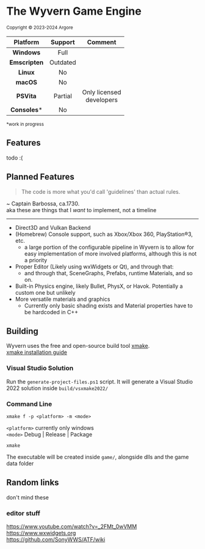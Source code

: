 # The Wyvern Game Engine
<sup>Copyright © 2023-2024 Argore</sup>

| Platform         | Support  | Comment |
| :--------------: | :------: | :-----: |
| **Windows**      | Full     |         |
| **Emscripten**   | Outdated |         |
| **Linux**        | No       |         |
| **macOS**        | No       |         |
| **PSVita**       | Partial  | Only licensed <br> developers |
| **Consoles***    | No       |         |

<sup>*work in progress</sup> 

## Features
todo :(
## Planned Features
> The code is more what you'd call 'guidelines' than actual rules.

~ Captain Barbossa, ca.1730.  
aka these are things that I _want_ to implement, not a timeline

---
* Direct3D and Vulkan Backend
* (Homebrew) Console support, such as Xbox/Xbox 360, PlayStation®3, etc.
  * a large portion of the configurable pipeline in Wyvern is to allow for easy implementation of more involved platforms, although this is not a priority
* Proper Editor (Likely using wxWidgets or Qt), and through that:
  * and through that, SceneGraphs, Prefabs, runtime Materials, and so on.
* Built-in Physics engine, likely Bullet, PhysX, or Havok. Potentially a custom one but unlikely 
* More versatile materials and graphics
  * Currently only basic shading exists and Material properties have to be hardcoded in C++ 

## Building
Wyvern uses the free and open-source build tool [xmake](https://github.com/xmake-io/xmake).  
[xmake installation guide](https://xmake.io/#/guide/installation)  

### Visual Studio Solution
Run the `generate-project-files.ps1` script. It will generate a Visual Studio 2022 solution inside `build/vsxmake2022/`

### Command Line
```
xmake f -p <platform> -m <mode>
```
`<platform>` currently only windows  
`<mode>` Debug | Release | Package  

```
xmake
```
The executable will be created inside `game/`, alongside dlls and the game data folder

## Random links
don't mind these
### editor stuff 
https://www.youtube.com/watch?v=_2FMt_0wVMM  
https://www.wxwidgets.org  
https://github.com/SonyWWS/ATF/wiki
